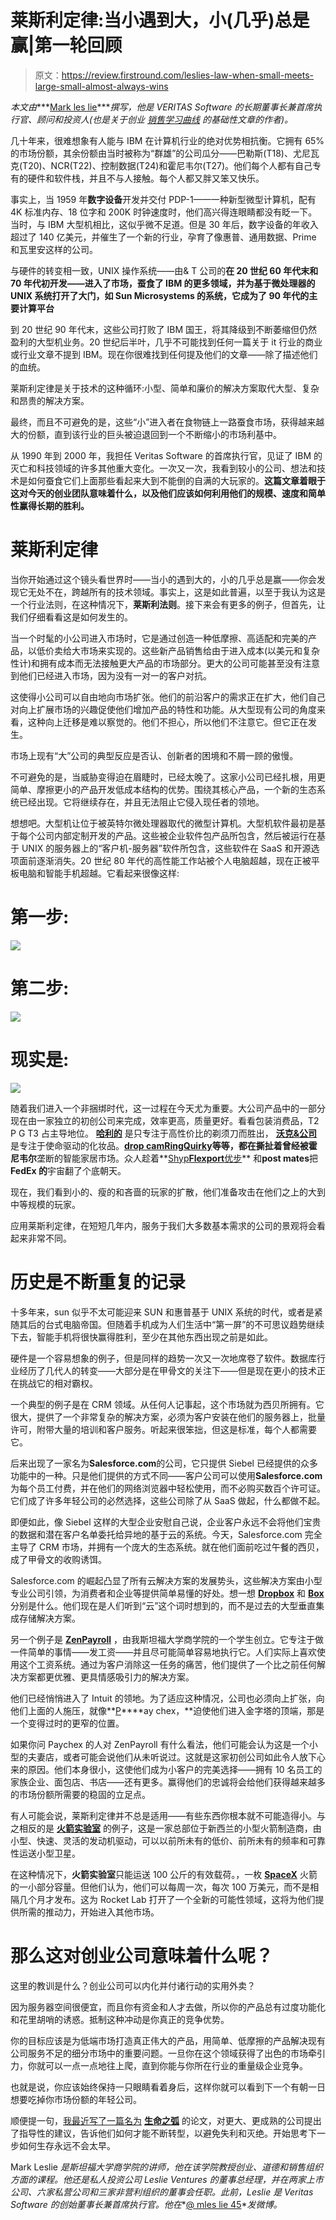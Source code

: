 # 莱斯利定律:当小遇到大，小(几乎)总是赢|第一轮回顾

> 原文：<https://review.firstround.com/leslies-law-when-small-meets-large-small-almost-always-wins>

*本文由****[Mark les lie](http://www.gsb.stanford.edu/faculty-research/faculty/mark-leslie "null")****撰写，他是 VERITAS Software 的长期董事长兼首席执行官、顾问和投资人(也是关于创业* *[销售学习曲线](https://hbr.org/2006/07/the-sales-learning-curve "null")* *的基础性文章的作者)。*

几十年来，很难想象有人能与 IBM 在计算机行业的绝对优势相抗衡。它拥有 65%的市场份额，其余份额由当时被称为“群雄”的公司瓜分——巴勒斯(T18)、尤尼瓦克(T20)、NCR(T22)、控制数据(T24)和霍尼韦尔(T27)。他们每个人都有自己专有的硬件和软件栈，并且不与人接触。每个人都又胖又笨又快乐。

事实上，当 1959 年**数字设备**开发并交付 PDP-1——一种新型微型计算机，配有 4K 标准内存、18 位字和 200K 时钟速度时，他们高兴得连眼睛都没有眨一下。当时，与 IBM 大型机相比，这似乎微不足道。但是 30 年后，数字设备的年收入超过了 140 亿美元，并催生了一个新的行业，孕育了像惠普、通用数据、Prime 和瓦里安这样的公司。

与硬件的转变相一致，UNIX 操作系统——由& T 公司的**在 20 世纪 60 年代末和 70 年代初开发——进入了市场，蚕食了 IBM 的更多领域，并为基于微处理器的 UNIX 系统打开了大门，如 Sun Microsystems 的系统，它成为了 90 年代的主要计算平台**

到 20 世纪 90 年代末，这些公司打败了 IBM 国王，将其降级到不断萎缩但仍然盈利的大型机业务。20 世纪后半叶，几乎不可能找到任何一篇关于 it 行业的商业或行业文章不提到 IBM。现在你很难找到任何提及他们的文章——除了描述他们的血统。

莱斯利定律是关于技术的这种循环:小型、简单和廉价的解决方案取代大型、复杂和昂贵的解决方案。

最终，而且不可避免的是，这些“小”进入者在食物链上一路蚕食市场，获得越来越大的份额，直到该行业的巨头被迫退回到一个不断缩小的市场利基中。

从 1990 年到 2000 年，我担任 Veritas Software 的首席执行官，见证了 IBM 的灭亡和科技领域的许多其他重大变化。一次又一次，我看到较小的公司、想法和技术是如何蚕食它们上面那些看起来大到不能倒的自满的大玩家的。**这篇文章着眼于这对今天的创业团队意味着什么，以及他们应该如何利用他们的规模、速度和简单性赢得长期的胜利。**

# 莱斯利定律

当你开始通过这个镜头看世界时——当小的遇到大的，小的几乎总是赢——你会发现它无处不在，跨越所有的技术领域。事实上，这是如此普遍，以至于我认为这是一个行业法则，在这种情况下，**莱斯利法则**。接下来会有更多的例子，但首先，让我们仔细看看这是如何发生的。

当一个时髦的小公司进入市场时，它是通过创造一种低摩擦、高适配和完美的产品，以低价卖给大市场来实现的。这些新产品销售给由于进入成本(以美元和复杂性计)和拥有成本而无法接触更大产品的市场部分。更大的公司可能甚至没有注意到他们已经进入市场，因为没有一对一的客户对抗。

这使得小公司可以自由地向市场扩张。他们的前沿客户的需求正在扩大，他们自己对向上扩展市场的兴趣促使他们增加产品的特性和功能。从大型现有公司的角度来看，这种向上迁移是难以察觉的。他们不担心，所以他们不注意它。但它正在发生。

市场上现有“大”公司的典型反应是否认、创新者的困境和不屑一顾的傲慢。

不可避免的是，当威胁变得迫在眉睫时，已经太晚了。这家小公司已经扎根，用更简单、摩擦更小的产品开发低成本结构的优势。围绕其核心产品，一个新的生态系统已经出现。它将继续存在，并且无法阻止它侵入现任者的领地。

想想吧。大型机让位于被英特尔微处理器取代的微型计算机。大型机软件最初是基于每个公司内部定制开发的产品。这些被企业软件包产品所包含，然后被运行在基于 UNIX 的服务器上的“客户机-服务器”软件所包含，这些软件在 SaaS 和开源选项面前逐渐消失。20 世纪 80 年代的高性能工作站被个人电脑超越，现在正被平板电脑和智能手机超越。它看起来很像这样:

# 第一步:

![](img/80b157271f871e50ba19ba467f7fc262.png)

# 第二步:

![](img/ce1f46677166165aa5f61dd1f6448ae5.png)

# 现实是:

![](img/97d0b8bed047c20c99b1b9b3deb58ec7.png)

随着我们进入一个非捆绑时代，这一过程在今天尤为重要。大公司产品中的一部分现在由一家独立的初创公司来完成，效率更高，质量更好。看看包装消费品，T2 P G T3 占主导地位。 **[哈利的](http://www.harrys.com "null")** 是只专注于高性价比的剃须刀而胜出， **[沃克&公司](http://walkerandcompany.com/ "null")** 是专注于使命驱动的化妆品。**[drop cam](https://www.dropcam.com/ "null")****[Ring](https://ring.com/ "null")****[Quirky](https://www.quirky.com/shop "null")**等等，都在撕扯着曾经被**霍尼韦尔**垄断的智能家居市场。众人趁着**[Shyp](http://www.shyp.com "null")****[Flexport](https://www.flexport.com/ "null")****[优步](http://www.uber.com "null")** 和**post mates**把 **FedEx 的**宇宙翻了个底朝天。

现在，我们看到小的、瘦的和吝啬的玩家的扩散，他们准备攻击在他们之上的大到中等规模的玩家。

应用莱斯利定律，在短短几年内，服务于我们大多数基本需求的公司的景观将会看起来非常不同。

# 历史是不断重复的记录

十多年来，sun 似乎不太可能迎来 SUN 和惠普基于 UNIX 系统的时代，或者是紧随其后的台式电脑帝国。但随着手机成为人们生活中“第一屏”的不可思议趋势继续下去，智能手机将很快赢得胜利，至少在其他东西出现之前是如此。

硬件是一个容易想象的例子，但是同样的趋势一次又一次地席卷了软件。数据库行业经历了几代人的转变——大部分是在甲骨文的关注下——但是现在更小的技术正在挑战它的相对霸权。

一个典型的例子是在 CRM 领域。从任何人记事起，这个市场就为西贝所拥有。它很大，提供了一个非常复杂的解决方案，必须为客户安装在他们的服务器上，批量许可，附带大量的培训和客户服务。听起来很笨拙，但这是标准，每个人都需要它。

后来出现了一家名为**Salesforce.com**的公司，它只提供 Siebel 已经提供的众多功能中的一种。只是他们提供的方式不同——客户公司可以使用**Salesforce.com**为每个员工付费，并在他们的网络浏览器中轻松使用，而不必购买数百个许可证。它们成了许多年轻公司的必然选择，这些公司除了从 SaaS 做起，什么都做不起。

即便如此，像 Siebel 这样的大型企业安慰自己说，企业客户永远不会将他们宝贵的数据和潜在客户名单委托给异地的基于云的系统。今天，Salesforce.com 完全主导了 CRM 市场，并拥有一个庞大的生态系统。就在他们面前吃过午餐的西贝，成了甲骨文的收购诱饵。

Salesforce.com 的崛起凸显了所有云解决方案的发展势头，这些解决方案由小型专业公司引领，为消费者和企业等提供简单易懂的好处。想一想 **[Dropbox](http://www.dropbox.com "null")** 和 **[Box](http://www.box.net "null")** 分别是什么。他们现在是人们听到“云”这个词时想到的，而不是过去的大型垂直集成存储解决方案。

另一个例子是 **[ZenPayroll](http://www.zenpayroll.com "null")** ，由我斯坦福大学商学院的一个学生创立。它专注于做一件简单的事情——发工资——并且尽可能简单容易地执行它。人们实际上喜欢使用这个工资系统。通过为客户消除这一任务的痛苦，他们提供了一个比之前任何解决方案都更优雅、更具情感吸引力的解决方案。

他们已经悄悄进入了 Intuit 的领地。为了适应这种情况，公司也必须向上扩张，向他们上面的人施压，就像**[P](http://www.paychex.com "null")****ay chex，**迫使他们进入金字塔的顶端，那是一个变得过时的更窄的位置。

如果你问 Paychex 的人对 ZenPayroll 有什么看法，他们可能会认为这是一个小型的夫妻店，或者可能会说他们从未听说过。这就是这家初创公司如此令人放下心来的原因。他们本身很小，这使他们成为小客户的完美选择——拥有 10 名员工的家族企业、面包店、书店——还有更多。赢得他们的忠诚将会给他们获得越来越多的市场份额所需要的稳固的立足点。

有人可能会说，莱斯利定律并不总是适用——有些东西你根本就不可能造得小。与之相反的是 **[火箭实验室](http://www.rocketlabusa.com/index.html "null")** 的例子，这是一家总部位于新西兰的小型火箭制造商，由小型、快速、灵活的发动机驱动，可以以前所未有的低价、前所未有的频率和可靠性运送小型卫星。

在这种情况下，**火箭实验室**只能运送 100 公斤的有效载荷。，一枚 **[SpaceX](http://www.spacex.com "null")** 火箭的一小部分容量。但他们认为，他们可以每周一次，每次 100 万美元，而不是相隔几个月才发布。这为 Rocket Lab 打开了一个全新的可能性领域，这将为他们提供所需的推动力，开始进入其他市场。

# 那么这对创业公司意味着什么呢？

这里的教训是什么？创业公司可以内化并付诸行动的实用外卖？

因为服务器空间很便宜，而且你有资金和人才去做，所以你的产品总有过度功能化和花里胡哨的诱惑。抵制这种冲动是你真正的竞争优势。

你的目标应该是为低端市场打造真正伟大的产品，用简单、低摩擦的产品解决现有公司服务不足的细分市场中的重要问题。一旦你在这个领域获得了出色的市场牵引力，你就可以一点一点地往上爬，直到你能与你所在行业的重量级企业竞争。

也就是说，你应该始终保持一只眼睛看着身后，这样你就可以看到下一个有朝一日想要吃掉你市场份额的年轻公司。

顺便提一句，[我最近写了一篇名为](http://firstround.com/review/The-Arc-of-Company-Life-and-How-to-Prolong-It/ "null") **[生命之弧](http://firstround.com/review/The-Arc-of-Company-Life-and-How-to-Prolong-It/ "null")** 的论文，对更大、更成熟的公司提出了指导性的建议，告诉他们如何才能不断转型，以避免失利和灭绝。开始思考下一步如何生存永远不会太早。

Mark Leslie *是斯坦福大学商学院的讲师，他在该学院教授创业、道德和销售组织方面的课程。他还是私人投资公司 Leslie Ventures 的董事总经理，并在两家上市公司、六家私营公司和三家非营利组织的董事会任职。此前，Leslie 是 Veritas Software 的创始董事长兼首席执行官。他在**[@ mles lie 45](https://twitter.com/mleslie45 "null")**发微博。*
